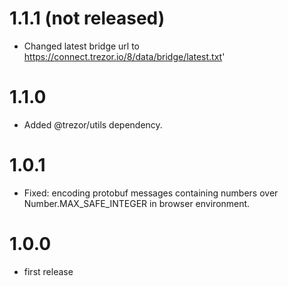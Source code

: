 # 1.1.1 (not released)

-   Changed latest bridge url to https://connect.trezor.io/8/data/bridge/latest.txt'

# 1.1.0

-   Added @trezor/utils dependency.

# 1.0.1

-   Fixed: encoding protobuf messages containing numbers over Number.MAX_SAFE_INTEGER in browser environment.

# 1.0.0

-   first release
